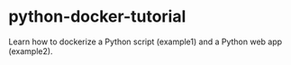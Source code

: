 # python-docker-tutorial

Learn how to dockerize a Python script (example1) and a Python web app (example2).